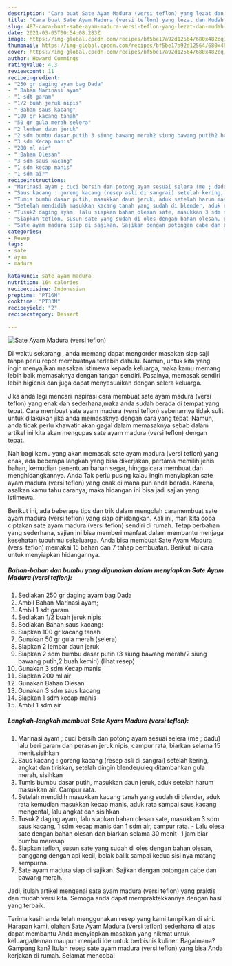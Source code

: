 ```yaml
---
description: "Cara buat Sate Ayam Madura (versi teflon) yang lezat dan Mudah Dibuat"
title: "Cara buat Sate Ayam Madura (versi teflon) yang lezat dan Mudah Dibuat"
slug: 487-cara-buat-sate-ayam-madura-versi-teflon-yang-lezat-dan-mudah-dibuat
date: 2021-03-05T00:54:08.283Z
image: https://img-global.cpcdn.com/recipes/bf5be17a92d12564/680x482cq70/sate-ayam-madura-versi-teflon-foto-resep-utama.jpg
thumbnail: https://img-global.cpcdn.com/recipes/bf5be17a92d12564/680x482cq70/sate-ayam-madura-versi-teflon-foto-resep-utama.jpg
cover: https://img-global.cpcdn.com/recipes/bf5be17a92d12564/680x482cq70/sate-ayam-madura-versi-teflon-foto-resep-utama.jpg
author: Howard Cummings
ratingvalue: 4.3
reviewcount: 11
recipeingredient:
- "250 gr daging ayam bag Dada"
- " Bahan Marinasi ayam"
- "1 sdt garam"
- "1/2 buah jeruk nipis"
- " Bahan saus kacang"
- "100 gr kacang tanah"
- "50 gr gula merah selera"
- "2 lembar daun jeruk"
- "2 sdm bumbu dasar putih 3 siung bawang merah2 siung bawang putih2 buah kemiri           lihat resep"
- "3 sdm Kecap manis"
- "200 ml air"
- " Bahan Olesan"
- "3 sdm saus kacang"
- "1 sdm kecap manis"
- "1 sdm air"
recipeinstructions:
- "Marinasi ayam ; cuci bersih dan potong ayam sesuai selera (me ; dadu) lalu beri garam dan perasan jeruk nipis, campur rata, biarkan selama 15 menit.sisihkan"
- "Saus kacang : goreng kacang (resep asli di sangrai) setelah kering, angkat dan tiriskan, setelah dingin blender/uleq ditambahkan gula merah, sisihkan"
- "Tumis bumbu dasar putih, masukkan daun jeruk, aduk setelah harum masukkan air. Campur rata."
- "Setelah mendidih masukkan kacang tanah yang sudah di blender, aduk rata kemudian masukkan kecap manis, aduk rata sampai saus kacang mengental, lalu angkat dan sisihkan"
- "Tusuk2 daging ayam, lalu siapkan bahan olesan sate, masukkan 3 sdm saus kacang, 1 sdm kecap manis dan 1 sdm air, campur rata.  Lalu olesa sate dengan bahan olesan dan biarkan selama 30 menit- 1 jam biar bumbu meresap"
- "Siapkan teflon, susun sate yang sudah di oles dengan bahan olesan, panggang dengan api kecil, bolak balik sampai kedua sisi nya matang sempurna."
- "Sate ayam madura siap di sajikan. Sajikan dengan potongan cabe dan bawang merah."
categories:
- Resep
tags:
- sate
- ayam
- madura

katakunci: sate ayam madura 
nutrition: 164 calories
recipecuisine: Indonesian
preptime: "PT16M"
cooktime: "PT33M"
recipeyield: "2"
recipecategory: Dessert

---
```



![Sate Ayam Madura (versi teflon)](https://img-global.cpcdn.com/recipes/bf5be17a92d12564/680x482cq70/sate-ayam-madura-versi-teflon-foto-resep-utama.jpg)

Di waktu  sekarang , anda memang dapat mengorder masakan siap saji tanpa perlu repot membuatnya terlebih dahulu. Namun, untuk kita yang ingin menyajikan masakan istimewa kepada keluarga, maka kamu memang lebih baik memasaknya dengan tangan sendiri. Pasalnya, memasak sendiri lebih higienis dan juga dapat menyesuaikan dengan selera keluarga.

Jika anda lagi mencari inspirasi cara membuat sate ayam madura (versi teflon) yang enak dan sederhana,maka anda sudah berada di tempat yang tepat. Cara membuat sate ayam madura (versi teflon)  sebenarnya tidak sulit untuk dilakukan jika anda memasaknya dengan cara yang tepat. Namun, anda tidak perlu khawatir akan gagal dalam memasaknya 
sebab dalam artikel ini kita akan mengupas sate ayam madura (versi teflon) dengan tepat.  



Nah bagi kamu yang akan memasak sate ayam madura (versi teflon) yang enak, ada beberapa langkah yang bisa dikerjakan, pertama memilih jenis bahan, kemudian penentuan bahan segar, hingga cara membuat dan menghidangkannya. Anda Tak perlu pusing kalau ingin menyiapkan sate ayam madura (versi teflon) yang enak di mana pun anda berada. Karena, asalkan kamu  tahu caranya, maka hidangan ini bisa jadi sajian yang istimewa.

Berikut ini, ada beberapa tips dan trik dalam mengolah caramembuat sate ayam madura (versi teflon) yang siap dihidangkan. Kali ini, mari kita coba ciptakan sate ayam madura (versi teflon) sendiri di rumah. Tetap berbahan yang sederhana, sajian ini bisa memberi manfaat dalam membantu menjaga kesehatan tubuhmu sekeluarga. Anda bisa membuat Sate Ayam Madura (versi teflon) memakai 15 bahan dan 7 tahap pembuatan. Berikut ini cara untuk menyiapkan hidangannya.

<!--inarticleads1-->

##### Bahan-bahan dan bumbu yang digunakan dalam menyiapkan Sate Ayam Madura (versi teflon):

1. Sediakan 250 gr daging ayam bag Dada
1. Ambil  Bahan Marinasi ayam;
1. Ambil 1 sdt garam
1. Sediakan 1/2 buah jeruk nipis
1. Sediakan  Bahan saus kacang:
1. Siapkan 100 gr kacang tanah
1. Gunakan 50 gr gula merah (selera)
1. Siapkan 2 lembar daun jeruk
1. Siapkan 2 sdm bumbu dasar putih (3 siung bawang merah/2 siung bawang putih,2 buah kemiri)           (lihat resep)
1. Gunakan 3 sdm Kecap manis
1. Siapkan 200 ml air
1. Gunakan  Bahan Olesan
1. Gunakan 3 sdm saus kacang
1. Siapkan 1 sdm kecap manis
1. Ambil 1 sdm air




<!--inarticleads2-->

##### Langkah-langkah membuat Sate Ayam Madura (versi teflon):

1. Marinasi ayam ; cuci bersih dan potong ayam sesuai selera (me ; dadu) lalu beri garam dan perasan jeruk nipis, campur rata, biarkan selama 15 menit.sisihkan
1. Saus kacang : goreng kacang (resep asli di sangrai) setelah kering, angkat dan tiriskan, setelah dingin blender/uleq ditambahkan gula merah, sisihkan
1. Tumis bumbu dasar putih, masukkan daun jeruk, aduk setelah harum masukkan air. Campur rata.
1. Setelah mendidih masukkan kacang tanah yang sudah di blender, aduk rata kemudian masukkan kecap manis, aduk rata sampai saus kacang mengental, lalu angkat dan sisihkan
1. Tusuk2 daging ayam, lalu siapkan bahan olesan sate, masukkan 3 sdm saus kacang, 1 sdm kecap manis dan 1 sdm air, campur rata.  - Lalu olesa sate dengan bahan olesan dan biarkan selama 30 menit- 1 jam biar bumbu meresap
1. Siapkan teflon, susun sate yang sudah di oles dengan bahan olesan, panggang dengan api kecil, bolak balik sampai kedua sisi nya matang sempurna.
1. Sate ayam madura siap di sajikan. Sajikan dengan potongan cabe dan bawang merah.




Jadi, itulah artikel mengenai  sate ayam madura (versi teflon)  yang praktis dan mudah versi kita. Semoga anda dapat mempraktekkannya dengan hasil yang terbaik. 

Terima kasih anda telah menggunakan resep yang kami tampilkan di sini. Harapan kami, olahan  Sate Ayam Madura (versi teflon) sederhana di atas dapat membantu Anda menyiapkan masakan yang nikmat untuk keluarga/teman maupun menjadi ide untuk berbisnis kuliner. Bagaimana? Gampang kan? Itulah resep sate ayam madura (versi teflon) yang bisa Anda kerjakan di rumah. Selamat mencoba!

